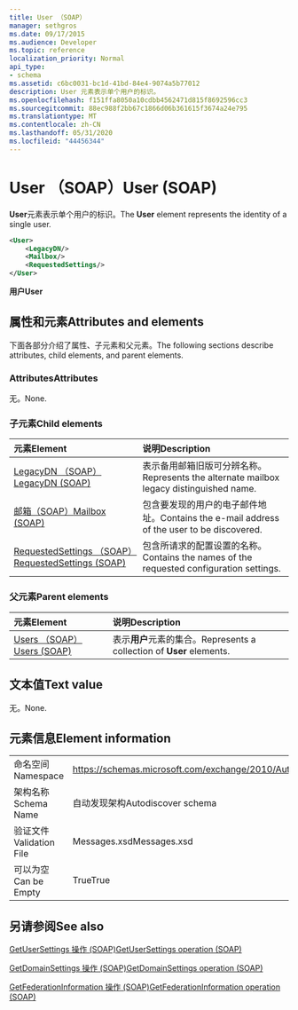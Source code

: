 ```yaml
---
title: User （SOAP）
manager: sethgros
ms.date: 09/17/2015
ms.audience: Developer
ms.topic: reference
localization_priority: Normal
api_type:
- schema
ms.assetid: c6bc0031-bc1d-41bd-84e4-9074a5b77012
description: User 元素表示单个用户的标识。
ms.openlocfilehash: f151ffa8050a10cdbb4562471d815f8692596cc3
ms.sourcegitcommit: 88ec988f2bb67c1866d06b361615f3674a24e795
ms.translationtype: MT
ms.contentlocale: zh-CN
ms.lasthandoff: 05/31/2020
ms.locfileid: "44456344"
---
```

# <a name="user-soap"></a><span data-ttu-id="2e7a5-103">User （SOAP）</span><span class="sxs-lookup"><span data-stu-id="2e7a5-103">User (SOAP)</span></span>

<span data-ttu-id="2e7a5-104">**User**元素表示单个用户的标识。</span><span class="sxs-lookup"><span data-stu-id="2e7a5-104">The **User** element represents the identity of a single user.</span></span> 
  
```XML
<User>
    <LegacyDN/>
    <Mailbox/>
    <RequestedSettings/>
</User>
```

 <span data-ttu-id="2e7a5-105">**用户**</span><span class="sxs-lookup"><span data-stu-id="2e7a5-105">**User**</span></span>
## <a name="attributes-and-elements"></a><span data-ttu-id="2e7a5-106">属性和元素</span><span class="sxs-lookup"><span data-stu-id="2e7a5-106">Attributes and elements</span></span>

<span data-ttu-id="2e7a5-107">下面各部分介绍了属性、子元素和父元素。</span><span class="sxs-lookup"><span data-stu-id="2e7a5-107">The following sections describe attributes, child elements, and parent elements.</span></span>
  
### <a name="attributes"></a><span data-ttu-id="2e7a5-108">Attributes</span><span class="sxs-lookup"><span data-stu-id="2e7a5-108">Attributes</span></span>

<span data-ttu-id="2e7a5-109">无。</span><span class="sxs-lookup"><span data-stu-id="2e7a5-109">None.</span></span>
  
### <a name="child-elements"></a><span data-ttu-id="2e7a5-110">子元素</span><span class="sxs-lookup"><span data-stu-id="2e7a5-110">Child elements</span></span>

|<span data-ttu-id="2e7a5-111">**元素**</span><span class="sxs-lookup"><span data-stu-id="2e7a5-111">**Element**</span></span>|<span data-ttu-id="2e7a5-112">**说明**</span><span class="sxs-lookup"><span data-stu-id="2e7a5-112">**Description**</span></span>|
|:-----|:-----|
|[<span data-ttu-id="2e7a5-113">LegacyDN （SOAP）</span><span class="sxs-lookup"><span data-stu-id="2e7a5-113">LegacyDN (SOAP)</span></span>](legacydn-soap.md) <br/> |<span data-ttu-id="2e7a5-114">表示备用邮箱旧版可分辨名称。</span><span class="sxs-lookup"><span data-stu-id="2e7a5-114">Represents the alternate mailbox legacy distinguished name.</span></span>  <br/> |
|[<span data-ttu-id="2e7a5-115">邮箱（SOAP）</span><span class="sxs-lookup"><span data-stu-id="2e7a5-115">Mailbox (SOAP)</span></span>](mailbox-soap.md) <br/> |<span data-ttu-id="2e7a5-116">包含要发现的用户的电子邮件地址。</span><span class="sxs-lookup"><span data-stu-id="2e7a5-116">Contains the e-mail address of the user to be discovered.</span></span>  <br/> |
|[<span data-ttu-id="2e7a5-117">RequestedSettings （SOAP）</span><span class="sxs-lookup"><span data-stu-id="2e7a5-117">RequestedSettings (SOAP)</span></span>](requestedsettings-soap.md) <br/> |<span data-ttu-id="2e7a5-118">包含所请求的配置设置的名称。</span><span class="sxs-lookup"><span data-stu-id="2e7a5-118">Contains the names of the requested configuration settings.</span></span>  <br/> |
   
### <a name="parent-elements"></a><span data-ttu-id="2e7a5-119">父元素</span><span class="sxs-lookup"><span data-stu-id="2e7a5-119">Parent elements</span></span>

|<span data-ttu-id="2e7a5-120">**元素**</span><span class="sxs-lookup"><span data-stu-id="2e7a5-120">**Element**</span></span>|<span data-ttu-id="2e7a5-121">**说明**</span><span class="sxs-lookup"><span data-stu-id="2e7a5-121">**Description**</span></span>|
|:-----|:-----|
|[<span data-ttu-id="2e7a5-122">Users （SOAP）</span><span class="sxs-lookup"><span data-stu-id="2e7a5-122">Users (SOAP)</span></span>](users-soap.md) <br/> |<span data-ttu-id="2e7a5-123">表示**用户**元素的集合。</span><span class="sxs-lookup"><span data-stu-id="2e7a5-123">Represents a collection of **User** elements.</span></span>  <br/> |
   
## <a name="text-value"></a><span data-ttu-id="2e7a5-124">文本值</span><span class="sxs-lookup"><span data-stu-id="2e7a5-124">Text value</span></span>

<span data-ttu-id="2e7a5-125">无。</span><span class="sxs-lookup"><span data-stu-id="2e7a5-125">None.</span></span>
  
## <a name="element-information"></a><span data-ttu-id="2e7a5-126">元素信息</span><span class="sxs-lookup"><span data-stu-id="2e7a5-126">Element information</span></span>

|||
|:-----|:-----|
|<span data-ttu-id="2e7a5-127">命名空间</span><span class="sxs-lookup"><span data-stu-id="2e7a5-127">Namespace</span></span>  <br/> |https://schemas.microsoft.com/exchange/2010/Autodiscover  <br/> |
|<span data-ttu-id="2e7a5-128">架构名称</span><span class="sxs-lookup"><span data-stu-id="2e7a5-128">Schema Name</span></span>  <br/> |<span data-ttu-id="2e7a5-129">自动发现架构</span><span class="sxs-lookup"><span data-stu-id="2e7a5-129">Autodiscover schema</span></span>  <br/> |
|<span data-ttu-id="2e7a5-130">验证文件</span><span class="sxs-lookup"><span data-stu-id="2e7a5-130">Validation File</span></span>  <br/> |<span data-ttu-id="2e7a5-131">Messages.xsd</span><span class="sxs-lookup"><span data-stu-id="2e7a5-131">Messages.xsd</span></span>  <br/> |
|<span data-ttu-id="2e7a5-132">可以为空</span><span class="sxs-lookup"><span data-stu-id="2e7a5-132">Can be Empty</span></span>  <br/> |<span data-ttu-id="2e7a5-133">True</span><span class="sxs-lookup"><span data-stu-id="2e7a5-133">True</span></span>  <br/> |
   
## <a name="see-also"></a><span data-ttu-id="2e7a5-134">另请参阅</span><span class="sxs-lookup"><span data-stu-id="2e7a5-134">See also</span></span>



[<span data-ttu-id="2e7a5-135">GetUserSettings 操作 (SOAP)</span><span class="sxs-lookup"><span data-stu-id="2e7a5-135">GetUserSettings operation (SOAP)</span></span>](getusersettings-operation-soap.md)
  
[<span data-ttu-id="2e7a5-136">GetDomainSettings 操作 (SOAP)</span><span class="sxs-lookup"><span data-stu-id="2e7a5-136">GetDomainSettings operation (SOAP)</span></span>](getdomainsettings-operation-soap.md)
  
[<span data-ttu-id="2e7a5-137">GetFederationInformation 操作 (SOAP)</span><span class="sxs-lookup"><span data-stu-id="2e7a5-137">GetFederationInformation operation (SOAP)</span></span>](getfederationinformation-operation-soap.md)

